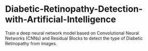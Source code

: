 # Diabetic-Retinopathy-Detection-with-Artificial-Intelligence
 Train a deep neural network model based on Convolutional Neural Networks (CNNs) and Residual Blocks to detect the type of Diabetic Retinopathy from images. 
